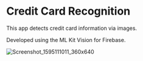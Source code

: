 # Credit Card Recognition

This app detects credit card information via images.


Developed using the ML Kit Vision for Firebase.

![Screenshot_1595111011_360x640](https://user-images.githubusercontent.com/45017054/87863506-21405c00-c964-11ea-879d-5191cfacbd67.jpg)

